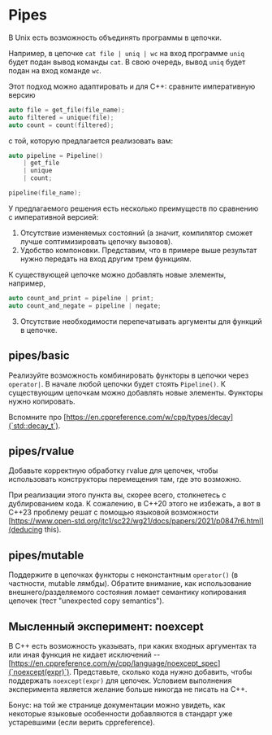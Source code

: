 # Pipes

В Unix есть возможность объединять программы в цепочки.

Например, в цепочке `cat file | uniq | wc` на вход программе `uniq` будет
подан вывод команды `cat`. В свою очередь, вывод `uniq` будет подан на вход команде `wc`.

Этот подход можно адаптировать и для C++: сравните императивную версию

```cpp
auto file = get_file(file_name);
auto filtered = unique(file);
auto count = count(filtered);
```

с той, которую предлагается реализовать вам:

```cpp
auto pipeline = Pipeline()
    | get_file
    | unique
    | count;

pipeline(file_name);
```

У предлагаемого решения есть несколько преимуществ по сравнению с императивной версией:

1. Отсутствие изменяемых состояний (а значит, компилятор сможет лучше соптимизировать цепочку вызовов).
2. Удобство компоновки. Представим, что в примере выше результат нужно передать на вход другим трем функциям.

К существующей цепочке можно добавлять новые элементы, например,

```cpp
auto count_and_print = pipeline | print;
auto count_and_negate = pipeline | negate;
```

3. Отсутствие необходимости перепечатывать аргументы для функций в цепочке.

## pipes/basic

Реализуйте возможность комбинировать функторы в цепочки через `operator|`. В начале любой цепочки будет
стоять `Pipeline()`. К существующим цепочкам можно добавлять новые элементы.
Функторы нужно копировать.

Вспомните про [https://en.cppreference.com/w/cpp/types/decay](`std::decay_t`).

## pipes/rvalue

Добавьте корректную обработку rvalue для цепочек, чтобы использовать конструкторы перемещения там,
где это возможно.

При реализации этого пункта вы, скорее всего, столкнетесь с дублированием кода.
К сожалению, в С++20 этого не избежать, а вот в C++23 проблему решат с
помощью языковой возможности
[https://www.open-std.org/jtc1/sc22/wg21/docs/papers/2021/p0847r6.html](deducing this).

## pipes/mutable

Поддержите в цепочках функторы с неконстантным `operator()` (в частности, mutable лямбды).
Обратите внимание, как использование внешнего/разделяемого состояния ломает семантику копирования
цепочек (тест "unexpected copy semantics").

## Мысленный эксперимент: noexcept

В C++ есть возможность указывать, при каких входных аргументах та или иная функция не кидает исключений --
[https://en.cppreference.com/w/cpp/language/noexcept_spec](`noexcept(expr)`).
Представьте, cколько кода нужно добавить, чтобы поддержать `noexcept(expr)` для цепочек.
Условием выполнения эксперимента является желание больше никогда не писать на C++.

Бонус: на той же странице документации можно увидеть, как некоторые языковые особенности добавляются
в стандарт уже устаревшими (ecли верить cppreference).

